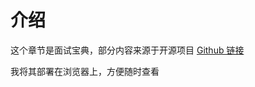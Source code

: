 # 介绍
这个章节是面试宝典，部分内容来源于开源项目 [Github 链接](https://github.com/CavsZhouyou/Front-End-Interview-Notebook)

我将其部署在浏览器上，方便随时查看